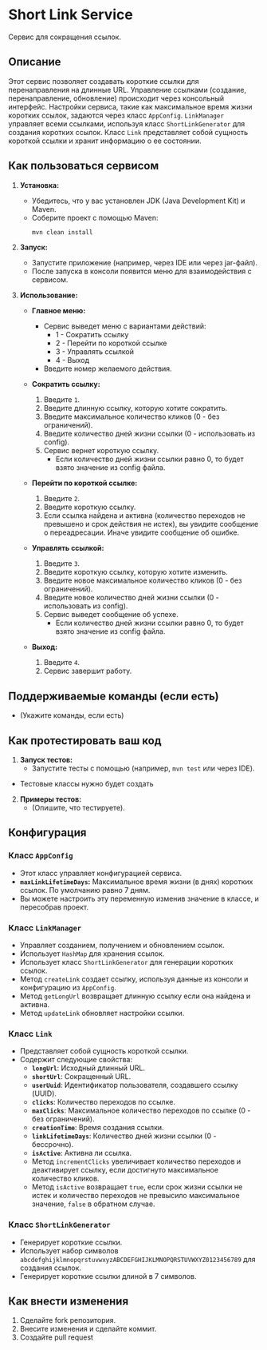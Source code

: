 # Short Link Service

Сервис для сокращения ссылок.

## Описание

Этот сервис позволяет создавать короткие ссылки для перенаправления на длинные URL. Управление ссылками (создание, перенаправление, обновление) происходит через консольный интерфейс. Настройки сервиса, такие как максимальное время жизни коротких ссылок, задаются через класс `AppConfig`. `LinkManager` управляет всеми ссылками, используя класс `ShortLinkGenerator` для создания коротких ссылок. Класс `Link` представляет собой сущность короткой ссылки и хранит информацию о ее состоянии.

## Как пользоваться сервисом

1.  **Установка:**
    *   Убедитесь, что у вас установлен JDK (Java Development Kit) и Maven.
    *   Соберите проект с помощью Maven:
        ```bash
        mvn clean install
        ```

2.  **Запуск:**
    *   Запустите приложение (например, через IDE или через jar-файл).
    *   После запуска в консоли появится меню для взаимодействия с сервисом.

3.  **Использование:**
    *   **Главное меню:**
        *   Сервис выведет меню с вариантами действий:
            *   1 - Сократить ссылку
            *   2 - Перейти по короткой ссылке
            *   3 - Управлять ссылкой
            *   4 - Выход
        *   Введите номер желаемого действия.

    *   **Сократить ссылку:**
        1.  Введите `1`.
        2.  Введите длинную ссылку, которую хотите сократить.
        3.  Введите максимальное количество кликов (0 - без ограничений).
        4.  Введите количество дней жизни ссылки (0 - использовать из config).
        5.  Сервис вернет короткую ссылку.
            *  Если количество дней жизни ссылки равно 0, то будет взято значение из config файла.

    *   **Перейти по короткой ссылке:**
        1.  Введите `2`.
        2.  Введите короткую ссылку.
        3.  Если ссылка найдена и активна (количество переходов не превышено и срок действия не истек), вы увидите сообщение о переадресации. Иначе увидите сообщение об ошибке.

    *   **Управлять ссылкой:**
        1.  Введите `3`.
        2.  Введите короткую ссылку, которую хотите изменить.
        3.  Введите новое максимальное количество кликов (0 - без ограничений).
        4.  Введите новое количество дней жизни ссылки (0 - использовать из config).
        5.  Сервис выведет сообщение об успехе.
            *  Если количество дней жизни ссылки равно 0, то будет взято значение из config файла.
    *   **Выход:**
        1.  Введите `4`.
        2.  Сервис завершит работу.

## Поддерживаемые команды (если есть)

*   (Укажите команды, если есть)

## Как протестировать ваш код

1.  **Запуск тестов:**
    *   Запустите тесты с помощью (например, `mvn test` или через IDE).
   *   Тестовые классы нужно будет создать

2.  **Примеры тестов:**
    *   (Опишите, что тестируете).

## Конфигурация

### Класс `AppConfig`

*   Этот класс управляет конфигурацией сервиса.
*   **`maxLinkLifetimeDays`:** Максимальное время жизни (в днях) коротких ссылок. По умолчанию равно 7 дням.
*   Вы можете настроить эту переменную изменив значение в классе, и пересобрав проект.

### Класс `LinkManager`

*   Управляет созданием, получением и обновлением ссылок.
*   Использует `HashMap` для хранения ссылок.
*   Использует класс `ShortLinkGenerator` для генерации коротких ссылок.
*   Метод `createLink` создает ссылку, используя данные из консоли и конфигурацию из `AppConfig`.
*   Метод `getLongUrl` возвращает длинную ссылку если она найдена и активна.
*   Метод `updateLink` обновляет настройки ссылки.

### Класс `Link`

*   Представляет собой сущность короткой ссылки.
*   Содержит следующие свойства:
    *   **`longUrl`**: Исходный длинный URL.
    *   **`shortUrl`**: Сокращенный URL.
    *   **`userUuid`**: Идентификатор пользователя, создавшего ссылку (UUID).
    *   **`clicks`**: Количество переходов по ссылке.
    *   **`maxClicks`**: Максимальное количество переходов по ссылке (0 - без ограничений).
    *   **`creationTime`**: Время создания ссылки.
    *   **`linkLifetimeDays`**: Количество дней жизни ссылки (0 - бессрочно).
    *   **`isActive`**: Активна ли ссылка.
    *   Метод `incrementClicks` увеличивает количество переходов и деактивирует ссылку, если достигнуто максимальное количество кликов.
    *   Метод `isActive` возвращает `true`, если срок жизни ссылки не истек и количество переходов не превысило максимальное значение, `false` в обратном случае.

### Класс `ShortLinkGenerator`

*   Генерирует короткие ссылки.
*   Использует набор символов `abcdefghijklmnopqrstuvwxyzABCDEFGHIJKLMNOPQRSTUVWXYZ0123456789` для создания ссылок.
*   Генерирует короткие ссылки длиной в 7 символов.

## Как внести изменения

1.  Сделайте fork репозитория.
2.  Внесите изменения и сделайте коммит.
3.  Создайте pull request

